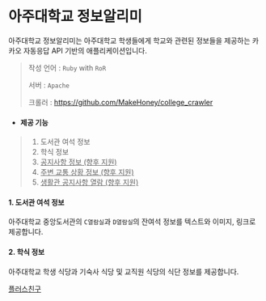 # 아주대학교 정보알리미

아주대학교 정보알리미는 아주대학교 학생들에게 학교와 관련된 정보들을 제공하는 카카오 자동응답 API 기반의 애플리케이션입니다.

> 작성 언어 : `Ruby` with `RoR`
>
> 서버 :  `Apache`
>
> 크롤러 : <https://github.com/MakeHoney/college_crawler>



- #### **제공 기능**

> 1. 도서관 여석 정보
> 2. 학식 정보
> 3. <u>공지사항 정보 (향후 지원)</u>
> 4. <u>주변 교통 상황 정보 (향후 지원)</u>
> 5. <u>생활관 공지사항 열람 (향후 지원)</u>



#### 1. 도서관 여석 정보

아주대학교 중앙도서관의 `C열람실`과 `D열람실`의 잔여석 정보를 텍스트와 이미지, 링크로 제공합니다.



#### 2. 학식 정보

아주대학교  학생 식당과 기숙사 식당 및 교직원 식당의 식단 정보를 제공합니다.


[플러스친구](http://pf.kakao.com/_GxevxnC)
